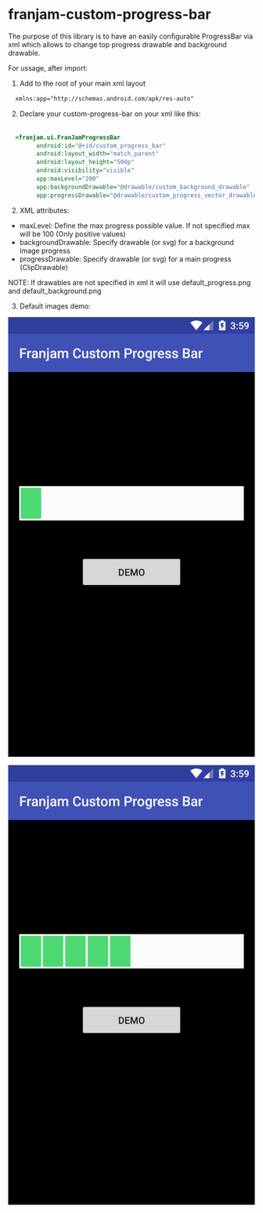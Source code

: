 # franjam-custom-progress-bar

The purpose of this library is to have an easily configurable ProgressBar via xml which allows to change top progress drawable 
and background drawable.

For ussage, after import:

1) Add to the root of your main xml layout
```xml
  xmlns:app="http://schemas.android.com/apk/res-auto"
  ```
2) Declare your custom-progress-bar on your xml like this:

```xml

  <franjam.ui.FranJamProgressBar
        android:id="@+id/custom_progress_bar"
        android:layout_width="match_parent"
        android:layout_height="50dp"
        android:visibility="visible"
        app:maxLevel="200"
        app:backgroundDrawable="@drawable/custom_background_drawable"
        app:progressDrawable="@drawable/custom_progress_vector_drawable" />
```

2) XML attributes:

* maxLevel: Define the max progress possible value. If not specified max will be 100 (Only positive values)
* backgroundDrawable: Specify drawable (or svg) for a background image progress
* progressDrawable: Specify drawable (or svg) for a main progress (ClipDrawable)

NOTE: If drawables are not specified in xml it will use default_progress.png and default_background.png

3) Default images demo:

![Default sample 1](/demo_initial.png?raw=true "Demo sample 1")

![Default sample 2](/demo_progress.png?raw=true "Demo sample 2")
